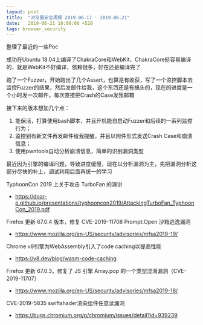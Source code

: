 ```yaml
---
layout: post
title:  "浏览器安全周报 2019.06.17 - 2019.06.21"
date:   2019-06-21 18:00:00 +520
tags: browser_security
---
```


整理了最近的一些Poc

成功在Ubuntu 18.04上编译了ChakraCore和WebKit，ChakraCore挺容易编译的，就是WebKit不好编译，依赖很多，好在还是编译完了

跑了一个Fuzzer，开始跑出了几个Assert，也算是有收获，写了一个监控脚本去监控Fuzzer的结果，然后发邮件给我，这个东西还是有搞头的，现在的进度是一个小时发一次邮件，每次直接把Crash的Case发我邮箱

接下来的版本想加几个点：
1. 能保活，打算使用bash脚本，并且开机能自启动Fuzzer和后续的一系列监控行为；
2. 监控到有新文件再发邮件给我提醒，并且以附件形式发送Crash Case和崩溃信息；
3. 使用pwntools自动分析崩溃信息，简单的识别漏洞类型

最近因为引擎的编译问题，导致进度缓慢，现在以分析漏洞为主，先把漏洞分析这部分尽快的补上，调试利用后面再统一的学习

TyphoonCon 2019 上关于攻击 TurboFan 的演讲
- https://doar-e.github.io/presentations/typhooncon2019/AttackingTurboFan_TyphoonCon_2019.pdf
   
Firefox 更新 67.0.4 版本，修复 CVE-2019-11708 Prompt:Open 沙箱逃逸漏洞
- https://www.mozilla.org/en-US/security/advisories/mfsa2019-19/

Chrome v8引擎为WebAssembly引入了code caching以提高性能
- https://v8.dev/blog/wasm-code-caching

Firefox 更新 67.0.3，修复了 JS 引擎 Array.pop 的一个类型混淆漏洞（CVE-2019-11707）
- https://www.mozilla.org/en-US/security/advisories/mfsa2019-18/

CVE-2019-5835 swiftshader渲染组件任意读漏洞
- https://bugs.chromium.org/p/chromium/issues/detail?id=939239